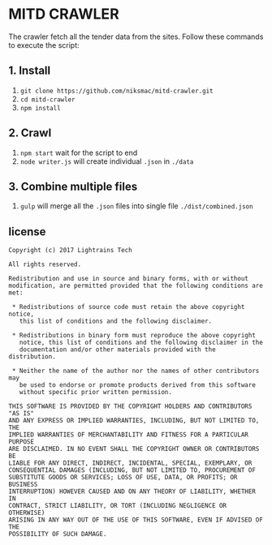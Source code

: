 # MITD CRAWLER

The crawler fetch all the tender data from the sites. Follow  these commands to execute the script:

## 1. Install

1. `git clone https://github.com/niksmac/mitd-crawler.git`
2. `cd mitd-crawler`
3. `npm install`

## 2. Crawl
1. `npm start` wait for the script to end
2. `node writer.js` will create individual `.json` in `./data`

## 3. Combine multiple files
1. `gulp` will merge all the `.json` files into single file `./dist/combined.json`


## license

```
Copyright (c) 2017 Lightrains Tech

All rights reserved.

Redistribution and use in source and binary forms, with or without
modification, are permitted provided that the following conditions are met:

 * Redistributions of source code must retain the above copyright notice,
   this list of conditions and the following disclaimer.

 * Redistributions in binary form must reproduce the above copyright
   notice, this list of conditions and the following disclaimer in the
   documentation and/or other materials provided with the distribution.

 * Neither the name of the author nor the names of other contributors may
   be used to endorse or promote products derived from this software
   without specific prior written permission.

THIS SOFTWARE IS PROVIDED BY THE COPYRIGHT HOLDERS AND CONTRIBUTORS "AS IS"
AND ANY EXPRESS OR IMPLIED WARRANTIES, INCLUDING, BUT NOT LIMITED TO, THE
IMPLIED WARRANTIES OF MERCHANTABILITY AND FITNESS FOR A PARTICULAR PURPOSE
ARE DISCLAIMED. IN NO EVENT SHALL THE COPYRIGHT OWNER OR CONTRIBUTORS BE
LIABLE FOR ANY DIRECT, INDIRECT, INCIDENTAL, SPECIAL, EXEMPLARY, OR
CONSEQUENTIAL DAMAGES (INCLUDING, BUT NOT LIMITED TO, PROCUREMENT OF
SUBSTITUTE GOODS OR SERVICES; LOSS OF USE, DATA, OR PROFITS; OR BUSINESS
INTERRUPTION) HOWEVER CAUSED AND ON ANY THEORY OF LIABILITY, WHETHER IN
CONTRACT, STRICT LIABILITY, OR TORT (INCLUDING NEGLIGENCE OR OTHERWISE)
ARISING IN ANY WAY OUT OF THE USE OF THIS SOFTWARE, EVEN IF ADVISED OF THE
POSSIBILITY OF SUCH DAMAGE.
```
